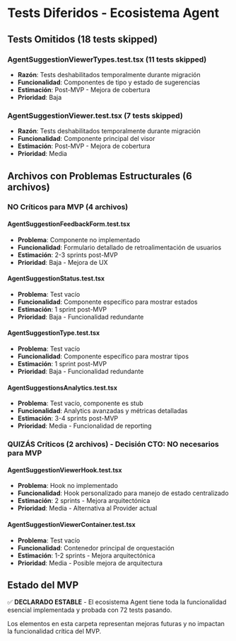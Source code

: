 # Tests Diferidos - Ecosistema Agent

## Tests Omitidos (18 tests skipped)

### AgentSuggestionViewerTypes.test.tsx (11 tests skipped)
- **Razón**: Tests deshabilitados temporalmente durante migración
- **Funcionalidad**: Componentes de tipo y estado de sugerencias
- **Estimación**: Post-MVP - Mejora de cobertura
- **Prioridad**: Baja

### AgentSuggestionViewer.test.tsx (7 tests skipped)  
- **Razón**: Tests deshabilitados temporalmente durante migración
- **Funcionalidad**: Componente principal del visor
- **Estimación**: Post-MVP - Mejora de cobertura
- **Prioridad**: Media

## Archivos con Problemas Estructurales (6 archivos)

### NO Críticos para MVP (4 archivos)

#### AgentSuggestionFeedbackForm.test.tsx
- **Problema**: Componente no implementado
- **Funcionalidad**: Formulario detallado de retroalimentación de usuarios
- **Estimación**: 2-3 sprints post-MVP
- **Prioridad**: Baja - Mejora de UX

#### AgentSuggestionStatus.test.tsx
- **Problema**: Test vacío
- **Funcionalidad**: Componente específico para mostrar estados
- **Estimación**: 1 sprint post-MVP
- **Prioridad**: Baja - Funcionalidad redundante

#### AgentSuggestionType.test.tsx
- **Problema**: Test vacío
- **Funcionalidad**: Componente específico para mostrar tipos
- **Estimación**: 1 sprint post-MVP
- **Prioridad**: Baja - Funcionalidad redundante

#### AgentSuggestionsAnalytics.test.tsx
- **Problema**: Test vacío, componente es stub
- **Funcionalidad**: Analytics avanzadas y métricas detalladas
- **Estimación**: 3-4 sprints post-MVP
- **Prioridad**: Media - Funcionalidad de reporting

### QUIZÁS Críticos (2 archivos) - Decisión CTO: NO necesarios para MVP

#### AgentSuggestionViewerHook.test.tsx
- **Problema**: Hook no implementado
- **Funcionalidad**: Hook personalizado para manejo de estado centralizado
- **Estimación**: 2 sprints - Mejora arquitectónica
- **Prioridad**: Media - Alternativa al Provider actual

#### AgentSuggestionViewerContainer.test.tsx
- **Problema**: Test vacío
- **Funcionalidad**: Contenedor principal de orquestación
- **Estimación**: 1-2 sprints - Mejora arquitectónica
- **Prioridad**: Media - Posible mejora de arquitectura

## Estado del MVP

✅ **DECLARADO ESTABLE** - El ecosistema Agent tiene toda la funcionalidad esencial implementada y probada con 72 tests pasando.

Los elementos en esta carpeta representan mejoras futuras y no impactan la funcionalidad crítica del MVP. 